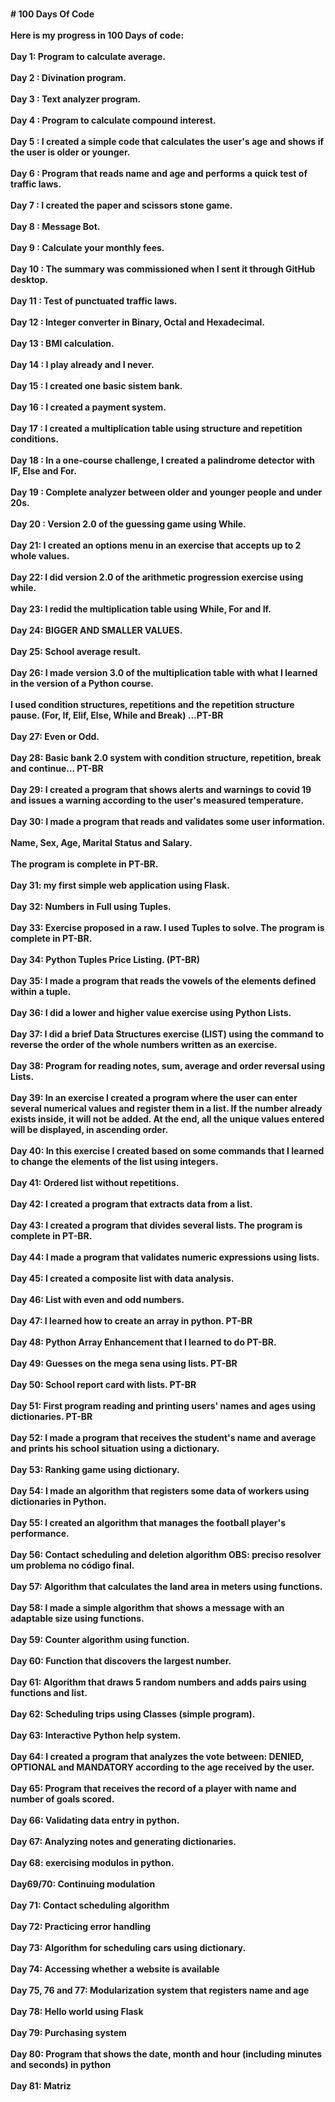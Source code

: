 <br><b># 100 Days Of Code</br>
<br>Here is my progress in 100 Days of code:</br>
<br>Day 1: Program to calculate average.</br>
<br>Day 2 : Divination program.</br>
<br>Day 3 : Text analyzer program.</br>
<br>Day 4 : Program to calculate compound interest.</br>
<br>Day 5 : I created a simple code that calculates the user's age and shows if the user is older or younger.</br>
<br>Day 6 : Program that reads name and age and performs a quick test of traffic laws.</br>
<br>Day 7 : I created the paper and scissors stone game.</br>
<br>Day 8 : Message Bot.</br>
<br>Day 9 : Calculate your monthly fees.</br>
<br>Day 10 : The summary was commissioned when I sent it through GitHub desktop.</br>
<br>Day 11 : Test of punctuated traffic laws.</br>
<br>Day 12 : Integer converter in Binary, Octal and Hexadecimal.</br>
<br> Day 13 : BMI calculation.</br>
<br> Day 14 : I play already and I never.</br>
<br> Day 15 : I created one basic sistem bank.</br>
<br> Day 16 : I created a payment system.</br>
<br> Day 17 : I created a multiplication table using structure and repetition conditions.</br>
<br> Day 18 : In a one-course challenge, I created a palindrome detector with IF, Else and For.</br>
<br> Day 19 : Complete analyzer between older and younger people and under 20s.</br>
<br> Day 20 : Version 2.0 of the guessing game using While.</br>
<br> Day 21: I created an options menu in an exercise that accepts up to 2 whole values.</br>
<br> Day 22: I did version 2.0 of the arithmetic progression exercise using while.</br>
<br> Day 23: I redid the multiplication table using While, For and If.</br>
<br> Day 24: BIGGER AND SMALLER VALUES.</br>
<br> Day 25: School average result.</br>
<br> Day 26: I made version 3.0 of the multiplication table with what I learned in the version of a Python course.</br>
<br>I used condition structures, repetitions and the repetition structure pause. (For, If, Elif, Else, While and Break) ...PT-BR</br>
<br> Day 27: Even or Odd.</br>
<br> Day 28: Basic bank 2.0 system with condition structure, repetition, break and continue... PT-BR</br>
<br> Day 29: I created a program that shows alerts and warnings to covid 19 and issues a warning according to the user's measured temperature.</br>
<br> Day 30: I made a program that reads and validates some user information.</br>
<br>Name, Sex, Age, Marital Status and Salary.</br>
<br>The program is complete in PT-BR.</br>
<br> Day 31: my first simple web application using Flask.</br>
<br> Day 32: Numbers in Full using Tuples.</br>
<br> Day 33: Exercise proposed in a raw. I used Tuples to solve. The program is complete in PT-BR.</br>
<br> Day 34: Python Tuples Price Listing. (PT-BR)</br>
<br> Day 35: I made a program that reads the vowels of the elements defined within a tuple.</br>
<br> Day 36: I did a lower and higher value exercise using Python Lists.</br>
<br> Day 37: I did a brief Data Structures exercise (LIST) using the command to reverse the order of the whole numbers written as an exercise.</br>
<br> Day 38: Program for reading notes, sum, average and order reversal using Lists.</br>
<br> Day 39: In an exercise I created a program where the user can enter several numerical values and register them in a list. If the number already exists inside, it will not be added. At the end, all the unique values entered will be displayed, in ascending order.</br>
<br> Day 40: In this exercise I created based on some commands that I learned to change the elements of the list using integers.</br>
<br> Day 41: Ordered list without repetitions.</br>
<br> Day 42: I created a program that extracts data from a list.</br>
<br> Day 43: I created a program that divides several lists. The program is complete in PT-BR.</br>
<br> Day 44: I made a program that validates numeric expressions using lists.</br>
<br> Day 45: I created a composite list with data analysis.</br>
<br> Day 46: List with even and odd numbers.</br>
<br> Day 47: I learned how to create an array in python. PT-BR</br>
<br> Day 48: Python Array Enhancement that I learned to do PT-BR.</br>
<br> Day 49: Guesses on the mega sena using lists. PT-BR</br>
<br> Day 50: School report card with lists. PT-BR</br>
<br> Day 51: First program reading and printing users' names and ages using dictionaries. PT-BR</br>
<br> Day 52: I made a program that receives the student's name and average and prints his school situation using a dictionary.</br>
<br> Day 53: Ranking game using dictionary.</br>
<br> Day 54: I made an algorithm that registers some data of workers using dictionaries in Python.</br>
<br> Day 55: I created an algorithm that manages the football player's performance.</br>
<br> Day 56: Contact scheduling and deletion algorithm  OBS: preciso resolver um problema no código final.</br>
<br> Day 57: Algorithm that calculates the land area in meters using functions.</br>
<br> Day 58: I made a simple algorithm that shows a message with an adaptable size using functions.</br>
<br> Day 59: Counter algorithm using function.</br>
<br> Day 60: Function that discovers the largest number.</br>
<br> Day 61: Algorithm that draws 5 random numbers and adds pairs using functions and list.</br>
<br> Day 62: Scheduling trips using Classes (simple program).</br>
<br> Day 63: Interactive Python help system.</br>
<br> Day 64: I created a program that analyzes the vote between: DENIED, OPTIONAL and MANDATORY according to the age received by the user.</br>
<br> Day 65: Program that receives the record of a player with name and number of goals scored.</br>
<br> Day 66: Validating data entry in python.</br>
<br> Day 67: Analyzing notes and generating dictionaries.</br>
<br> Day 68: exercising modulos in python.</br>
<br> Day69/70: Continuing modulation</br>
<br> Day 71: Contact scheduling algorithm</br>
<br> Day 72: Practicing error handling</br>
<br> Day 73: Algorithm for scheduling cars using dictionary.</br>
<br> Day 74: Accessing whether a website is available</br>
<br> Day 75, 76 and 77: Modularization system that registers name and age</br>
<br> Day 78: Hello world using Flask</br>
<br> Day 79: Purchasing system</br>
<br> Day 80: Program that shows the date, month and hour (including minutes and seconds) in python</br>
<br> Day 81: Matriz</b></br>
